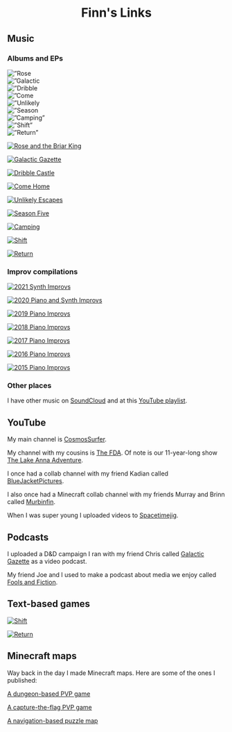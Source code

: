 <center> <h1> Finn's Links </h1> </center>

## Music

### Albums and EPs

<html>
<div class=”display-grid”>
<div class=”grid-item”>
<img src=”./assets/images/album_art/Rose_and_the_Briar_King.png” alt=”Rose and the Briar King”>
</div>
<div class=”grid-item”>
<img src=”./assets/images/album_art/Galactic_Gazette.png” alt=”Galactic Gazette”>
</div>
<div class=”grid-item”>
<img src=”./assets/images/album_art/Dribble_Castle.png” alt=”Dribble Castle”>
</div>
<div class=”grid-item”>
<img src=”./assets/images/album_art/Come_Home.jpeg” alt=”Come Home”>
</div>
<div class=”grid-item”>
<img src=”./assets/images/album_art/Unlikely_Escapes.jpg” alt=”Unlikely Escapes”>
</div>
<div class=”grid-item”>
<img src=”./assets/images/album_art/Season_Five.png” alt=”Season Five”>
</div>
<div class=”grid-item”>
<img src=”./assets/images/album_art/Camping.jpg” alt=”Camping”>
</div>
<div class=”grid-item”>
<img src=”./assets/images/album_art/Shift.png” alt=”Shift”>
</div>
<div class=”grid-item”>
<img src=”./assets/images/album_art/Return.png” alt=”Return”>
</div>
</div>
</html>

[![Rose and the Briar King](./assets/images/album_art/Rose_and_the_Briar_King.png#default)](https://distrokid.com/hyperfollow/finnmayhew/rose-and-the-briar-king)

[![Galactic Gazette](./assets/images/album_art/Galactic_Gazette.png#default)](https://distrokid.com/hyperfollow/finnmayhew/galactic-gazette-original-game-soundtrack)

[![Dribble Castle](./assets/images/album_art/Dribble_Castle.png#default)](https://distrokid.com/hyperfollow/finnmayhew/dribble-castle)

[![Come Home](./assets/images/album_art/Come_Home.jpeg#default)](https://distrokid.com/hyperfollow/finnmayhew/come-home)

[![Unlikely Escapes](./assets/images/album_art/Unlikely_Escapes.jpg#default)](https://distrokid.com/hyperfollow/finnmayhew/unlikely-escapes)

[![Season Five](./assets/images/album_art/Season_Five.png#default)](https://distrokid.com/hyperfollow/finnmayhew/season-five-original-game-soundtrack)

[![Camping](./assets/images/album_art/Camping.jpg#default)](https://distrokid.com/hyperfollow/finnmayhew/camping)

[![Shift](./assets/images/album_art/Shift.png#default)](https://distrokid.com/hyperfollow/finnmayhew/shift-original-game-soundtrack-2)

[![Return](./assets/images/album_art/Return.png#default)](https://distrokid.com/hyperfollow/finnmayhew/return-original-game-soundtrack)

### Improv compilations

[![2021 Synth Improvs](./assets/images/album_art/2021.png#default)](https://distrokid.com/hyperfollow/finnmayhew/2021-synth-improvs)

[![2020 Piano and Synth Improvs](./assets/images/album_art/2020.png#default)](https://distrokid.com/hyperfollow/finnmayhew/2020-piano-and-synth-improvs)

[![2019 Piano Improvs](./assets/images/album_art/2019.png#default)](https://distrokid.com/hyperfollow/finnmayhew/2019-piano-improvs)

[![2018 Piano Improvs](./assets/images/album_art/2018.png#default)](https://distrokid.com/hyperfollow/finnmayhew/2018-piano-improvs)

[![2017 Piano Improvs](./assets/images/album_art/2017.png#default)](https://distrokid.com/hyperfollow/finnmayhew/2017-piano-improvs)

[![2016 Piano Improvs](./assets/images/album_art/2016.png#default)](https://distrokid.com/hyperfollow/finnmayhew/2016-piano-improvs)

[![2015 Piano Improvs](./assets/images/album_art/2015.png#default)](https://distrokid.com/hyperfollow/finnmayhew/2015-piano-improvs)

### Other places

I have other music on [SoundCloud](https://soundcloud.com/finn_mayhew) and at this [YouTube playlist](https://youtube.com/playlist?list=PLQYp802x2h5lnPGwxipS3Gde2eYam1sCW).

## YouTube

My main channel is [CosmosSurfer](https://www.youtube.com/user/CosmosSurfer).

My channel with my cousins is [The FDA](https://www.youtube.com/channel/UCHeY1Kl8McHo4t0XDGarjXw). Of note is our 11-year-long show [The Lake Anna Adventure](https://www.youtube.com/playlist?list=PLFzLTsl90mSeENZSXNPlrUGsAtglbUBq9).

I once had a collab channel with my friend Kadian called [BlueJacketPictures](https://www.youtube.com/user/BlueJacketPictures).

I also once had a Minecraft collab channel with my friends Murray and Brinn called [Murbinfin](https://www.youtube.com/channel/UCLRcrbMLZpdSP6WMuoAfZ_w).

When I was super young I uploaded videos to [Spacetimejig](https://www.youtube.com/user/spacetimejig).

## Podcasts

I uploaded a D&D campaign I ran with my friend Chris called [Galactic Gazette](https://www.youtube.com/channel/UCLuVq-5ipyyXaRrZ-50c2FA) as a video podcast.

My friend Joe and I used to make a podcast about media we enjoy called [Fools and Fiction](https://anchor.fm/foolsandfiction).

## Text-based games

[![Shift](./assets/images/game_art/shift.webp#default)](https://devilskettle.wixsite.com/games/shift)

[![Return](./assets/images/game_art/return.webp#default)](https://devilskettle.wixsite.com/games/return)

## Minecraft maps

Way back in the day I made Minecraft maps. Here are some of the ones I published:

[A dungeon-based PVP game](https://www.planetminecraft.com/project/oubliette-minigame/)

[A capture-the-flag PVP game](https://www.planetminecraft.com/project/capture-the-flag-pvp-18/)

[A navigation-based puzzle map](https://www.planetminecraft.com/project/another-one-of-those-non-euclidean-puzzle-maps/)
